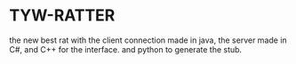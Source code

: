 # TYW-RATTER
the new best rat with the client connection made in java, the server made in C#, and C++ for the interface. and python to generate the stub.
